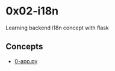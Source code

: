 # 0x02-i18n

Learning backend i18n concept with flask

## Concepts

- [0-app.py](alx-backend/0x02-i18n/0-app.py)